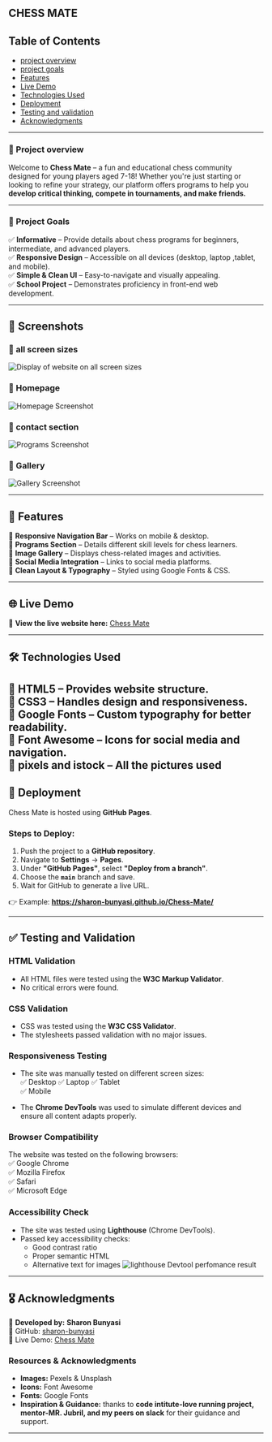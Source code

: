 ## CHESS MATE

## Table of Contents

- [project overview](#-project-overview)
- [project goals](#-project-goals)
- [Features](#features)
- [Live Demo](#live-demo)
- [Technologies Used](#technologies-used)
- [Deployment](#-deployment)
- [Testing and validation](#-testing-and-validation)
- [Acknowledgments](#️-acknowledgments)

-----
  ### 🎯 Project overview

Welcome to **Chess Mate** – a fun and educational chess community designed for young players aged 7-18! Whether you're just starting or looking to refine your strategy, our platform offers programs to help you **develop critical thinking, compete in tournaments, and make friends.**  

------
### 🎯 Project Goals  
✅ **Informative** – Provide details about chess programs for beginners, intermediate, and advanced players.  
✅ **Responsive Design** – Accessible on all devices (desktop, laptop ,tablet, and mobile).  
✅ **Simple & Clean UI** – Easy-to-navigate and visually appealing.  
✅ **School Project** – Demonstrates proficiency in front-end web development.  

----
## 🎨 Screenshots  

### 📍 all screen sizes  
![Display of website on all screen sizes](/documentation/all-screen-sizes..png)

### 📍 Homepage  
![Homepage Screenshot](/documentation/laptop.png)  

### 📍 contact section  
![Programs Screenshot](/documentation/tablet.png)  

### 📍 Gallery  
![Gallery Screenshot](/documentation/gallery.png) 


---
## 🚀 Features  

🔹 **Responsive Navigation Bar** – Works on mobile & desktop.  
🔹 **Programs Section** – Details different skill levels for chess learners.  
🔹 **Image Gallery** – Displays chess-related images and activities.  
🔹 **Social Media Integration** – Links to social media platforms.  
🔹 **Clean Layout & Typography** – Styled using Google Fonts & CSS.  

---
## 🌐 Live Demo  

📌 **View the live website here:** [Chess Mate](https://sharon-bunyasi.github.io/Chess-Mate/)  

---

## 🛠️ Technologies Used  

🔹 **HTML5** – Provides website structure.  
🔹 **CSS3** – Handles design and responsiveness.  
🔹 **Google Fonts** – Custom typography for better readability.  
🔹 **Font Awesome** – Icons for social media and navigation.  
🔹 **pixels and istock** – All the pictures used 
---
## 🚀 Deployment  

Chess Mate is hosted using **GitHub Pages**.  

### **Steps to Deploy:**  
1. Push the project to a **GitHub repository**.  
2. Navigate to **Settings** → **Pages**.  
3. Under **"GitHub Pages"**, select **"Deploy from a branch"**.  
4. Choose the **`main`** branch and save.  
5. Wait for GitHub to generate a live URL.  

👉 Example: **https://sharon-bunyasi.github.io/Chess-Mate/**  

---
## ✅ Testing and Validation  

### **HTML Validation**  
- All HTML files were tested using the **W3C Markup Validator**.  
- No critical errors were found.  

### **CSS Validation**  
- CSS was tested using the **W3C CSS Validator**.  
- The stylesheets passed validation with no major issues.  

### **Responsiveness Testing**  
- The site was manually tested on different screen sizes:  
  ✅ Desktop 
  ✅ Laptop 
  ✅ Tablet  
  ✅ Mobile   

- The **Chrome DevTools** was used to simulate different devices and ensure all content adapts properly.  

### **Browser Compatibility**  
The website was tested on the following browsers:  
✅ Google Chrome  
✅ Mozilla Firefox  
✅ Safari  
✅ Microsoft Edge  

### **Accessibility Check**  
- The site was tested using **Lighthouse** (Chrome DevTools).  
- Passed key accessibility checks:  
  - Good contrast ratio  
  - Proper semantic HTML  
  - Alternative text for images 
  ![lighthouse Devtool perfomance result](/documentation/lighthouse-devtools.png)
---
## 🎖️ Acknowledgments  

👤 **Developed by:** **Sharon Bunyasi**  
📌 GitHub: [sharon-bunyasi](https://github.com/sharon-bunyasi)  
📌 Live Demo: [Chess Mate](https://sharon-bunyasi.github.io/Chess-Mate/)  

### **Resources & Acknowledgments**  
- **Images:** Pexels & Unsplash  
- **Icons:** Font Awesome  
- **Fonts:** Google Fonts  
- **Inspiration & Guidance:** thanks to  **code intitute-love running project, mentor-MR. Jubril, and my peers on slack** for their guidance and support.  


---